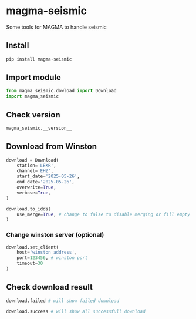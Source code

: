 # magma-seismic
Some tools for MAGMA to handle seismic

## Install
```python
pip install magma-seismic
```
## Import module
```python
from magma_seismic.dowload import Download
import magma_seismic
```
## Check version
```python
magma_seismic.__version__
```
## Download from Winston
```python
download = Download(
    station='LEKR',
    channel='EHZ',
    start_date='2025-05-26',
    end_date='2025-05-26',
    overwrite=True,
    verbose=True,
)

download.to_idds(
    use_merge=True, # change to false to disable merging or fill empty data
)
```
### Change winston server (optional)
```python
download.set_client(
    host='winston address',
    port=123456, # winston port
    timeout=30
)
```
## Check download result
```python
download.failed # will show failed download

download.success # will show all successfull download
```